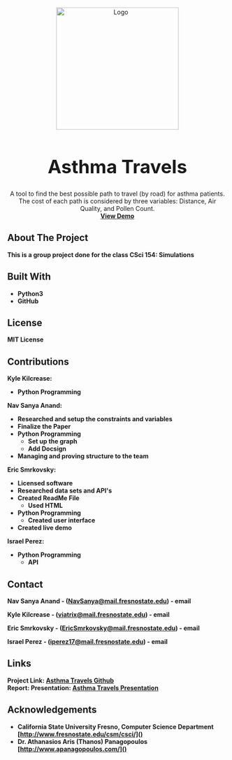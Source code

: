 <!-- PROJECT LOGO -->
<br />
<p align="center">
  <a href="https://github.com/NavSanya/AsthmaTravels">
    <img src="https://github.com/NavSanya/AsthmaTravels/blob/main/Images/Logo1.png" alt="Logo" width="280" height="280">
  </a>

  <h1 style="font-size:300%;" align="center" >Asthma Travels</h1>

  <p align="center">
     A tool to find the best possible path to travel (by road) for asthma patients. The cost of each path is considered by three variables: Distance, Air Quality, and Pollen Count.
    <br />
    <a href="https://www.youtube.com/embed/vo-diiCT6Ag"><strong>View Demo</a>
  </p>
</p>

<!-- ABOUT THE PROJECT -->
## About The Project
This is a group project done for the class CSci 154: Simulations

## Built With

* Python3[]()
* GitHub[]()

<!-- LICENSE -->
## License
MIT License

<!-- Contributions -->
## Contributions

Kyle Kilcrease:
  - Python Programming

Nav Sanya Anand:
  - Researched and setup the constraints and variables
  - Finalize the Paper
  - Python Programming
    * Set up the graph
    * Add Docsign
  - Managing and proving structure to the team

Eric Smrkovsky:  
  - Licensed software
  - Researched data sets and API's  
  - Created ReadMe File  
    * Used HTML
  - Python Programming
    * Created user interface
  - Created live demo

Israel Perez:
  - Python Programming
    * API


<!-- CONTACT -->
## Contact

<!-- #Your Name - [@twitter_handle](https://twitter.com/twitter_handle) - email -->
Nav Sanya Anand - (NavSanya@mail.fresnostate.edu) - email

Kyle Kilcrease - (viatrix@mail.fresnostate.edu) - email

Eric Smrkovsky - (EricSmrkovsky@mail.fresnostate.edu) - email

Israel Perez - (iperez17@mail.fresnostate.edu) - email

## Links

Project Link: [Asthma Travels Github](https://github.com/NavSanya/AsthmaTravels)  
Report: []()
Presentation: [Asthma Travels Presentation](https://www.canva.com/design/DAEbnFlKmKg/kMN2j9xyyhvY3g6JE0sljQ/edit)

<!-- ACKNOWLEDGEMENTS -->
## Acknowledgements

* California State University Fresno, Computer Science Department [http://www.fresnostate.edu/csm/csci/]()
* Dr. Athanasios Aris (Thanos) Panagopoulos [http://www.apanagopoulos.com/]()
<!-- * []() -->

<!-- MARKDOWN LINKS & IMAGES -->
<!-- https://www.markdownguide.org/basic-syntax/#reference-style-links -->
[contributors-shield]: https://img.shields.io/github/contributors/EricSmrk/repo.svg?style=for-the-badge
[contributors-url]: https://github.com/NavSanya/AsthmaTravels/graphs/contributors
[forks-shield]: https://img.shields.io/github/forks/github_username/repo.svg?style=for-the-badge
[forks-url]: https://github.com/github_username/repo/network/members
[stars-shield]: https://img.shields.io/github/stars/github_username/repo.svg?style=for-the-badge
[stars-url]: https://github.com/github_username/repo/stargazers
[issues-shield]: https://img.shields.io/github/issues/github_username/repo.svg?style=for-the-badge
[issues-url]: https://github.com/github_username/repo/issues
[license-shield]: https://img.shields.io/github/license/github_username/repo.svg?style=for-the-badge
[license-url]: https://github.com/github_username/repo/blob/master/LICENSE.txt
[linkedin-shield]: https://img.shields.io/badge/-LinkedIn-black.svg?style=for-the-badge&logo=linkedin&colorB=555
[linkedin-url]: https://linkedin.com/in/github_username
